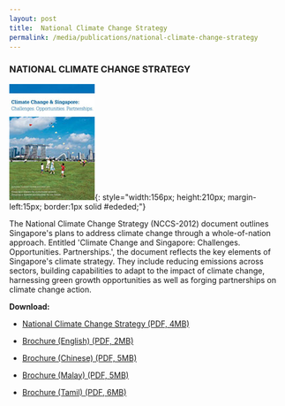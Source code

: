 ```yaml
---
layout: post
title:  National Climate Change Strategy
permalink: /media/publications/national-climate-change-strategy
---
```


### NATIONAL CLIMATE CHANGE STRATEGY

![National Climate Change Strategy](/images/national-climate-change-strategy.jpg "National Climate Change Strategy"){: style="width:156px; height:210px; margin-left:15px; border:1px solid #ededed;"}

The National Climate Change Strategy (NCCS-2012) document outlines Singapore's plans to address climate change through a whole-of-nation approach. Entitled 'Climate Change and Singapore: Challenges. Opportunities. Partnerships.', the document reflects the key elements of Singapore's climate strategy. They include reducing emissions across sectors, building capabilities to adapt to the impact of climate change, harnessing green growth opportunities as well as forging partnerships on climate change action.

**Download:**

* [<a href="/docs/default-source/publications/national-climate-change-strategy.pdf" target="_blank">National Climate Change Strategy (PDF, 4MB)</a>](/docs/default-source/publications/national-climate-change-strategy.pdf)

* [<a href="/docs/default-source/publications/national-climate-change-strategy-brochure-english.pdf" target="_blank">Brochure (English) (PDF, 2MB)</a>](/docs/default-source/publications/national-climate-change-strategy-brochure-english.pdf)

* [<a href="/docs/default-source/publications/national-climate-change-strategy-brochure-chinese.pdf" target="_blank">Brochure (Chinese) (PDF, 5MB)</a>](/docs/default-source/publications/national-climate-change-strategy-brochure-chinese.pdf)

* [<a href="/docs/default-source/publications/national-climate-change-strategy-brochure-malay.pdf" target="_blank">Brochure (Malay) (PDF, 5MB)</a>](/docs/default-source/publications/national-climate-change-strategy-brochure-malay.pdf)

* [<a href="/docs/default-source/publications/national-climate-change-strategy-brochure-tamil.pdf" target="_blank">Brochure (Tamil) (PDF, 6MB)</a>](/docs/default-source/publications/national-climate-change-strategy-brochure-tamil.pdf)
